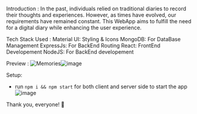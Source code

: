Introduction :
In the past, individuals relied on traditional diaries to record their thoughts and experiences.
However, as times have evolved, our requirements have remained constant.
This WebApp aims to fulfill the need for a digital diary while enhancing the user experience.

Tech Stack Used :
Material UI: Styling & Icons
MongoDB: For DataBase Management
ExpressJs: For BackEnd Routing
React: FrontEnd Developement
NodeJS: For BackEnd developement

Preview :
![Memories](https://i.ibb.co/Z8Y0CJv/Screenshot-2020-10-30-at-11-10-04.png)![image](https://github.com/shweta-g114/Memories/assets/78975172/2d774b25-b97a-4413-91e4-e7cea2761215)

Setup:
- run ```npm i && npm start``` for both client and server side to start the app
![image](https://github.com/shweta-g114/Memories/assets/78975172/b4a9dec9-7955-4ca3-adc2-6e3b1508c1ab)

Thank you, everyone! 💚
